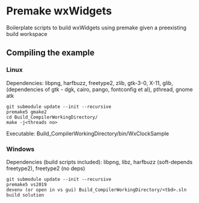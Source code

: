 
# Premake wxWidgets
Boilerplate scripts to build wxWidgets using premake given a preexisting build workspace  

## Compiling the example
### Linux 
Dependencies: libpng, harfbuzz, freetype2, zlib, gtk-3-0, X-11, glib, (dependencies of gtk - dgk, cairo, pango, fontconfig et al), pthread, gnome atk 
```
git submodule update --init --recursive
premake5 gmake2
cd Build_CompilerWorkingDirectory/
make -j<threads no>
```

Executable: Build_CompilerWorkingDirectory/bin/WxClockSample
### Windows
Dependencies (build scripts included): libpng, libz, harfbuzz (soft-depends freetype2), freetype2 (no deps)  
```
git submodule update --init --recursive
premake5 vs2019
devenv (or open in vs gui) Build_CompilerWorkingDirectory/<tbd>.sln
build solution
```
